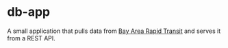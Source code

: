 # db-app

A small application that pulls data from [Bay Area Rapid Transit](http://api.bart.gov/docs/overview/index.aspx) and serves it from a REST API. 
